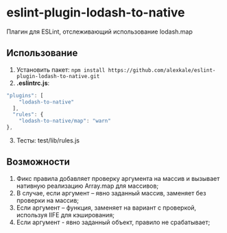 # eslint-plugin-lodash-to-native
Плагин для ESLint, отслеживающий использование lodash.map

## Использование
1. Установить пакет: ```npm install https://github.com/alexkale/eslint-plugin-lodash-to-native.git```  
2. **.eslintrc.js**:  
```js
"plugins": [
    "lodash-to-native"
  ],
  "rules": {
    "lodash-to-native/map": "warn"
},
```
3. Тесты: test/lib/rules.js

## Возможности
1. Фикс правила добавляет проверку аргумента на массив и вызывает нативную реализацию Array.map
для массивов;
2. В случае, если аргумент – явно заданный массив, заменяет без проверки на массив;
3. Если аргумент – функция, заменяет на вариант с проверкой, используя IIFE для кэширования;
4. Если аргумент - явно заданный объект, правило не срабатывает;
